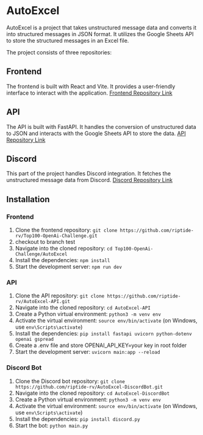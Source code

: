 # AutoExcel

AutoExcel is a project that takes unstructured message data and converts it into structured messages in JSON format. It utilizes the Google Sheets API to store the structured messages in an Excel file.

The project consists of three repositories:

## Frontend
The frontend is built with React and Vite. It provides a user-friendly interface to interact with the application.
[Frontend Repository Link](https://github.com/riptide-rv/Top100-OpenAi-Challenge)

## API
The API is built with FastAPI. It handles the conversion of unstructured data to JSON and interacts with the Google Sheets API to store the data.
[API Repository Link](https://github.com/riptide-rv/AutoExcel-API)

## Discord
This part of the project handles Discord integration. It fetches the unstructured message data from Discord.
[Discord Repository Link](https://github.com/riptide-rv/AutoExcel-DiscordBot)

## Installation

### Frontend

1. Clone the frontend repository: `git clone https://github.com/riptide-rv/Top100-OpenAi-Challenge.git`
2. checkout to branch test
3. Navigate into the cloned repository: `cd Top100-OpenAi-Challenge/AutoExcel`
4. Install the dependencies: `npm install`
5. Start the development server: `npm run dev`

### API

1. Clone the API repository: `git clone https://github.com/riptide-rv/AutoExcel-API.git`
2. Navigate into the cloned repository: `cd AutoExcel-API`
3. Create a Python virtual environment: `python3 -m venv env`
4. Activate the virtual environment: `source env/bin/activate` (on Windows, use `env\Scripts\activate`)
5. Install the dependencies: `pip install fastapi uvicorn python-dotenv openai gspread`
6. Create a .env file and store OPENAI_API_KEY=your key in root folder
6. Start the development server: `uvicorn main:app --reload`

### Discord Bot

1. Clone the Discord bot repository: `git clone https://github.com/riptide-rv/AutoExcel-DiscordBot.git`
2. Navigate into the cloned repository: `cd AutoExcel-DiscordBot`
3. Create a Python virtual environment: `python3 -m venv env`
4. Activate the virtual environment: `source env/bin/activate` (on Windows, use `env\Scripts\activate`)
5. Install the dependencies: `pip install discord.py`
6. Start the bot: `python main.py`

 
